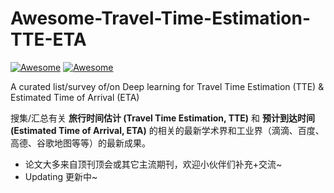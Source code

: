 # Awesome-Travel-Time-Estimation-TTE-ETA

[![Awesome](https://awesome.re/badge.svg)](https://awesome.re) [![Awesome](https://awesome.re/badge-flat2.svg)](https://awesome.re)

A curated list/survey of/on Deep learning for Travel Time Estimation (TTE) &amp; Estimated Time of Arrival (ETA)

搜集/汇总有关 **旅行时间估计 (Travel Time Estimation, TTE)** 和 **预计到达时间 (Estimated Time of Arrival, ETA)** 的相关的最新学术界和工业界（滴滴、百度、高德、谷歌地图等等）的最新成果。

- 论文大多来自顶刊顶会或其它主流期刊，欢迎小伙伴们补充+交流~
- Updating 更新中~
